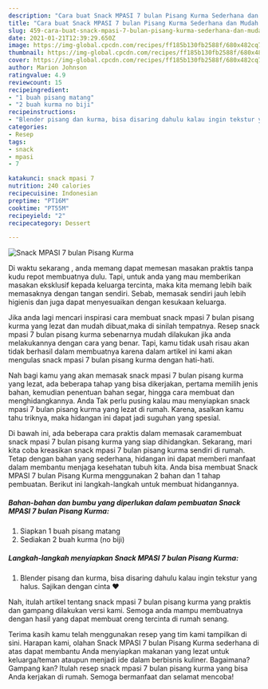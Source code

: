 ```yaml
---
description: "Cara buat Snack MPASI 7 bulan Pisang Kurma Sederhana dan Mudah Dibuat"
title: "Cara buat Snack MPASI 7 bulan Pisang Kurma Sederhana dan Mudah Dibuat"
slug: 459-cara-buat-snack-mpasi-7-bulan-pisang-kurma-sederhana-dan-mudah-dibuat
date: 2021-01-21T12:39:29.650Z
image: https://img-global.cpcdn.com/recipes/ff185b130fb2588f/680x482cq70/snack-mpasi-7-bulan-pisang-kurma-foto-resep-utama.jpg
thumbnail: https://img-global.cpcdn.com/recipes/ff185b130fb2588f/680x482cq70/snack-mpasi-7-bulan-pisang-kurma-foto-resep-utama.jpg
cover: https://img-global.cpcdn.com/recipes/ff185b130fb2588f/680x482cq70/snack-mpasi-7-bulan-pisang-kurma-foto-resep-utama.jpg
author: Marion Johnson
ratingvalue: 4.9
reviewcount: 15
recipeingredient:
- "1 buah pisang matang"
- "2 buah kurma no biji"
recipeinstructions:
- "Blender pisang dan kurma, bisa disaring dahulu kalau ingin tekstur yang halus. Sajikan dengan cinta ❤️"
categories:
- Resep
tags:
- snack
- mpasi
- 7

katakunci: snack mpasi 7 
nutrition: 240 calories
recipecuisine: Indonesian
preptime: "PT16M"
cooktime: "PT55M"
recipeyield: "2"
recipecategory: Dessert

---
```



![Snack MPASI 7 bulan Pisang Kurma](https://img-global.cpcdn.com/recipes/ff185b130fb2588f/680x482cq70/snack-mpasi-7-bulan-pisang-kurma-foto-resep-utama.jpg)

Di waktu  sekarang , anda memang dapat memesan masakan praktis tanpa kudu repot membuatnya dulu. Tapi, untuk anda yang mau memberikan masakan eksklusif kepada keluarga tercinta, maka kita memang lebih baik memasaknya dengan tangan sendiri. Sebab, memasak sendiri jauh lebih higienis dan juga dapat menyesuaikan dengan kesukaan keluarga.

Jika anda lagi mencari inspirasi cara membuat snack mpasi 7 bulan pisang kurma yang lezat dan mudah dibuat,maka di sinilah tempatnya. Resep snack mpasi 7 bulan pisang kurma  sebenarnya mudah dilakukan jika anda melakukannya dengan cara yang benar. Tapi, kamu tidak usah risau akan tidak berhasil dalam membuatnya 
karena dalam artikel ini kami akan mengulas snack mpasi 7 bulan pisang kurma dengan hati-hati.  



Nah bagi kamu yang akan memasak snack mpasi 7 bulan pisang kurma yang lezat, ada beberapa tahap yang bisa dikerjakan, pertama memilih jenis bahan, kemudian penentuan bahan segar, hingga cara membuat dan menghidangkannya. Anda Tak perlu pusing kalau mau menyiapkan snack mpasi 7 bulan pisang kurma yang lezat di rumah. Karena, asalkan kamu  tahu triknya, maka hidangan ini dapat jadi suguhan yang spesial.

Di bawah ini, ada beberapa cara praktis  dalam memasak caramembuat snack mpasi 7 bulan pisang kurma yang siap dihidangkan. Sekarang, mari kita coba kreasikan snack mpasi 7 bulan pisang kurma sendiri di rumah. Tetap dengan bahan yang sederhana, hidangan ini dapat memberi manfaat dalam membantu menjaga kesehatan tubuh kita. Anda bisa membuat Snack MPASI 7 bulan Pisang Kurma menggunakan 2 bahan dan 1 tahap pembuatan. Berikut ini langkah-langkah untuk membuat hidangannya.

<!--inarticleads1-->

##### Bahan-bahan dan bumbu yang diperlukan dalam pembuatan Snack MPASI 7 bulan Pisang Kurma:

1. Siapkan 1 buah pisang matang
1. Sediakan 2 buah kurma (no biji)




<!--inarticleads2-->

##### Langkah-langkah menyiapkan Snack MPASI 7 bulan Pisang Kurma:

1. Blender pisang dan kurma, bisa disaring dahulu kalau ingin tekstur yang halus. Sajikan dengan cinta ❤️




Nah, itulah artikel tentang  snack mpasi 7 bulan pisang kurma  yang praktis dan gampang dilakukan versi kami. Semoga anda mampu membuatnya dengan hasil yang dapat membuat oreng tercinta di rumah senang. 

Terima kasih kamu telah menggunakan resep yang tim kami tampilkan di sini. Harapan kami, olahan  Snack MPASI 7 bulan Pisang Kurma sederhana di atas dapat membantu Anda menyiapkan makanan yang lezat untuk keluarga/teman ataupun menjadi ide dalam berbisnis kuliner. Bagaimana? Gampang kan? Itulah resep snack mpasi 7 bulan pisang kurma yang bisa Anda kerjakan di rumah. Semoga bermanfaat dan selamat mencoba!


